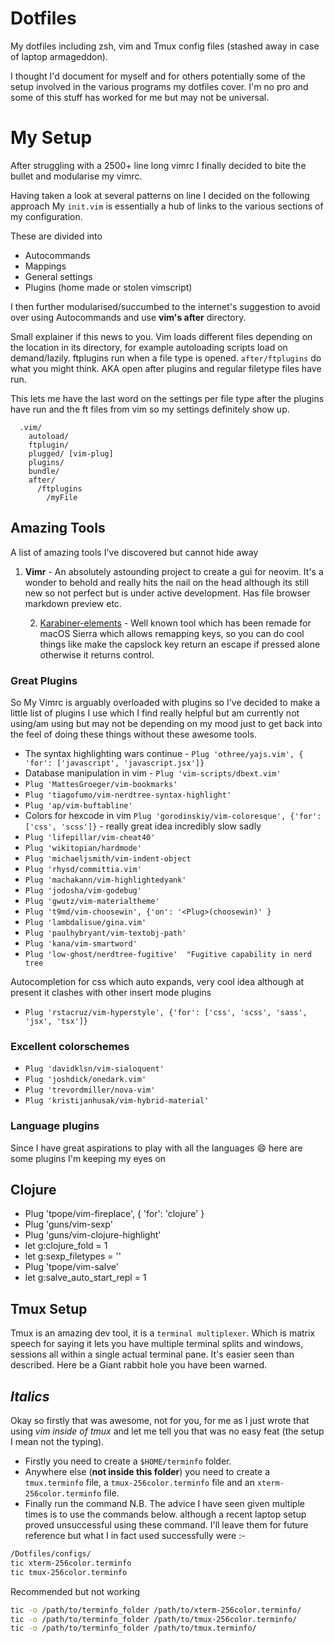 # Dotfiles
My dotfiles including zsh, vim and Tmux config files (stashed away in case of laptop armageddon).

I thought I'd document for myself and for others potentially some of the setup
involved in the various programs my dotfiles cover. I'm no pro and some of
this stuff has worked for me but may not be universal.


# My Setup

After struggling with a 2500+ line long vimrc I finally decided to bite the
bullet and modularise my vimrc.

Having taken a look at several patterns on line I decided on the following approach
My `init.vim` is essentially a hub of links to the various sections of my
configuration.

These are divided into
* Autocommands
* Mappings
* General settings
* Plugins (home made or stolen vimscript)

I then further modularised/succumbed to the internet's suggestion to avoid
over using Autocommands and use **vim's after** directory.

Small explainer if this news to you. Vim loads different files depending on the location in its directory, for example autoloading scripts load on
demand/lazily. ftplugins run when a file type is opened. `after/ftplugins` do
what you might think. AKA open after plugins and regular filetype
files have run.

This lets me have the last word on the settings per file type after the plugins
have run and the ft files from vim so my settings definitely show up.

```
  .vim/
    autoload/
    ftplugin/
    plugged/ [vim-plug]
    plugins/
    bundle/
    after/
      /ftplugins
        /myFile
```


## Amazing Tools
A list of amazing tools I've discovered but cannot hide away
1. **Vimr** - An absolutely astounding project to create a gui for neovim. It's
   a wonder to behold and really hits the nail on the head although its still
   new so not perfect but is under active development. Has file browser
   markdown preview etc.

   2. [Karabiner-elements](https://github.com/tekezo/Karabiner-Elements) - Well
   known tool which has been remade for macOS Sierra which allows remapping keys, so
   you can do cool things like make the capslock key return an escape if
   pressed alone otherwise it returns control.



### Great Plugins
   So My Vimrc is arguably overloaded with plugins so I've decided to make
   a little list of plugins I use which I find really helpful but am currently
   not using/am using but may not be depending on my mood just to get back into the feel of doing these things without these
   awesome tools.

   * The syntax highlighting wars continue - `Plug 'othree/yajs.vim', { 'for': ['javascript', 'javascript.jsx']}`
   * Database manipulation in vim - `Plug 'vim-scripts/dbext.vim'`
   * `Plug 'MattesGroeger/vim-bookmarks'`
   * `Plug 'tiagofumo/vim-nerdtree-syntax-highlight'`
   * `Plug 'ap/vim-buftabline'`
   * Colors for hexcode in vim `Plug 'gorodinskiy/vim-coloresque', {'for': ['css', 'scss']}` - really great idea incredibly slow sadly
   * `Plug 'lifepillar/vim-cheat40'`
   * `Plug 'wikitopian/hardmode'`
   * `Plug 'michaeljsmith/vim-indent-object`
   * `Plug 'rhysd/committia.vim'`
   * `Plug 'machakann/vim-highlightedyank'`
   * `Plug 'jodosha/vim-godebug'`
   * `Plug 'gwutz/vim-materialtheme'`
   * `Plug 't9md/vim-choosewin', {'on': '<Plug>(choosewin)' }`
   * `Plug 'lambdalisue/gina.vim'`
   * `Plug 'paulhybryant/vim-textobj-path'`
   * `Plug 'kana/vim-smartword'`
   * `Plug 'low-ghost/nerdtree-fugitive'  "Fugitive capability in nerd tree`

   Autocompletion for css which auto expands, very cool idea
   although at present it clashes with other insert mode
   plugins
   * `Plug 'rstacruz/vim-hyperstyle', {'for': ['css', 'scss', 'sass', 'jsx', 'tsx']}`


### Excellent colorschemes
   * `Plug 'davidklsn/vim-sialoquent'`
   * `Plug 'joshdick/onedark.vim'`
   * `Plug 'trevordmiller/nova-vim'`
   * `Plug 'kristijanhusak/vim-hybrid-material'`

### Language plugins
   Since I have great aspirations to play with all the languages :smile: here are
   some plugins I'm keeping my eyes on

## Clojure
   *    Plug 'tpope/vim-fireplace', { 'for': 'clojure' }
   *    Plug 'guns/vim-sexp'
   *    Plug 'guns/vim-clojure-highlight'
   *    let g:clojure_fold = 1
   *    let g:sexp_filetypes = ''
   *    Plug 'tpope/vim-salve'
   *    let g:salve_auto_start_repl = 1

## Tmux Setup
   Tmux is an amazing dev tool, it is a `terminal multiplexer`. Which is matrix
   speech for saying it lets you have multiple terminal splits and windows,
   sessions all within a single actual terminal pane. It's easier seen than
   described.
   Here be a Giant rabbit hole you have been warned.

## *Italics*

   Okay so firstly that was awesome, not for you, for me as I just wrote that
   using *vim inside of tmux* and let me tell you that was no easy feat (the
       setup I mean not the typing).
   * Firstly you need to create a `$HOME/terminfo` folder.
   * Anywhere else (**not inside this folder**) you need to create a `tmux.terminfo`
   file, a `tmux-256color.terminfo` file and an `xterm-256color.terminfo` file.
   * Finally run the command
   N.B. The advice I have seen given multiple times is to use the commands below.
   although a recent laptop setup proved unsuccessful using these command. I'll
   leave them for future reference but what I in fact used successfully were :-

   ``` sh
   /Dotfiles/configs/
   tic xterm-256color.terminfo
   tic tmux-256color.terminfo
   ```
   Recommended but not working
   ```sh
   tic -o /path/to/terminfo_folder /path/to/xterm-256color.terminfo/
   tic -o /path/to/terminfo_folder /path/to/tmux-256color.terminfo/
   tic -o /path/to/terminfo_folder /path/to/tmux.terminfo/
```
